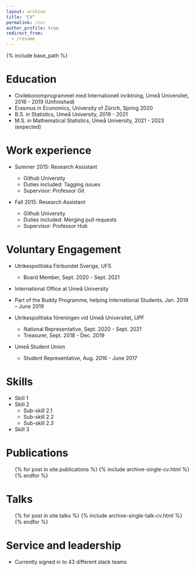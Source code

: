 ```yaml
---
layout: archive
title: "CV"
permalink: /cv/
author_profile: true
redirect_from:
  - /resume
---
```


{% include base_path %}

Education
======
* Civilekonomprogrammet med Internationell inriktning, Umeå Universitet, 2016 - 2019 (Unfinished)
* Erasmus in Economics, University of Zürich, Spring 2020 
* B.S. in Statistics, Umeå University, 2019 - 2021
* M.S. in Mathematical Statistics, Umeå University, 2021 - 2023 (expected)

Work experience
======
* Summer 2015: Research Assistant
  * Github University
  * Duties included: Tagging issues
  * Supervisor: Professor Git

* Fall 2015: Research Assistant
  * Github University
  * Duties included: Merging pull requests
  * Supervisor: Professor Hub
  
Voluntary Engagement
======
* Utrikespolitiska Förbundet Sverige, UFS
  * Board Member, Sept. 2020 - Sept. 2021

* International Office at Umeå University
 * Part of the Buddy Programme, helping International Students, Jan. 2019 – June 2019

* Utrikespolitiska föreningen vid Umeå Universitet, UPF
  * National Representative, Sept. 2020 - Sept. 2021
  * Treasurer, Sept. 2018 - Dec. 2019

* Umeå Student Union 
  * Student Representative, Aug. 2016 - June 2017


Skills
======
* Skill 1
* Skill 2
  * Sub-skill 2.1
  * Sub-skill 2.2
  * Sub-skill 2.3
* Skill 3

Publications
======
  <ul>{% for post in site.publications %}
    {% include archive-single-cv.html %}
  {% endfor %}</ul>
  
Talks
======
  <ul>{% for post in site.talks %}
    {% include archive-single-talk-cv.html %}
  {% endfor %}</ul>
  
  
Service and leadership
======
* Currently signed in to 43 different slack teams
